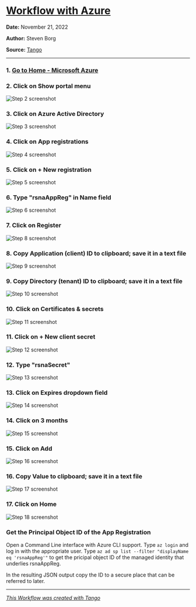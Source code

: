 # [Workflow with Azure](https://app.tango.us/app/workflow/d9acf7ee-d88e-4b25-90fb-3d4365963c86?utm_source=markdown&utm_medium=markdown&utm_campaign=workflow%20export%20links)



__Date:__ November 21, 2022

__Author:__ Steven Borg

__Source:__ [Tango](https://app.tango.us/app/workflow/d9acf7ee-d88e-4b25-90fb-3d4365963c86?utm_source=markdown&utm_medium=markdown&utm_campaign=workflow%20export%20links)

***

### 1. [Go to Home - Microsoft Azure](https://portal.azure.com/#home)


### 2. Click on Show portal menu
![Step 2 screenshot](https://images.tango.us/workflows/d9acf7ee-d88e-4b25-90fb-3d4365963c86/steps/35ed864b-0652-40d3-b0d5-37817f92961f/e7a5afd8-dcd0-4dc9-ae1b-ae3760d7d4a7.png?crop=focalpoint&fit=crop&fp-x=0.0117&fp-y=0.0268&fp-z=2.8277&w=1200&mark-w=0.2&mark-pad=0&mark64=aHR0cHM6Ly9pbWFnZXMudGFuZ28udXMvc3RhdGljL21hZGUtd2l0aC10YW5nby13YXRlcm1hcmsucG5n&ar=2560%3A932)


### 3. Click on Azure Active Directory
![Step 3 screenshot](https://images.tango.us/workflows/d9acf7ee-d88e-4b25-90fb-3d4365963c86/steps/11f4ec26-908b-4d86-b35c-1ed9e670d23f/5f85fe77-6d69-4937-8645-04c66d839b2d.png?crop=focalpoint&fit=crop&fp-x=0.0512&fp-y=0.6910&fp-z=2.4854&w=1200&mark-w=0.2&mark-pad=0&mark64=aHR0cHM6Ly9pbWFnZXMudGFuZ28udXMvc3RhdGljL21hZGUtd2l0aC10YW5nby13YXRlcm1hcmsucG5n&ar=2560%3A932)


### 4. Click on App registrations
![Step 4 screenshot](https://images.tango.us/workflows/d9acf7ee-d88e-4b25-90fb-3d4365963c86/steps/e62101f0-d78a-44aa-8865-4865aec68fc0/3c12118a-48b3-446b-a975-11e16b8d0368.png?crop=focalpoint&fit=crop&fp-x=0.0459&fp-y=0.7575&fp-z=2.8732&w=1200&mark-w=0.2&mark-pad=0&mark64=aHR0cHM6Ly9pbWFnZXMudGFuZ28udXMvc3RhdGljL21hZGUtd2l0aC10YW5nby13YXRlcm1hcmsucG5n&ar=2560%3A932)


### 5. Click on + New registration
![Step 5 screenshot](https://images.tango.us/workflows/d9acf7ee-d88e-4b25-90fb-3d4365963c86/steps/66e35c2e-eba5-47bc-a4f6-a7f5a73d6b7d/b3d07783-f720-4571-ab51-e89c736c3673.png?crop=focalpoint&fit=crop&fp-x=0.1760&fp-y=0.2006&fp-z=2.8540&w=1200&mark-w=0.2&mark-pad=0&mark64=aHR0cHM6Ly9pbWFnZXMudGFuZ28udXMvc3RhdGljL21hZGUtd2l0aC10YW5nby13YXRlcm1hcmsucG5n&ar=2560%3A932)


### 6. Type "rsnaAppReg" in Name field
![Step 6 screenshot](https://images.tango.us/workflows/d9acf7ee-d88e-4b25-90fb-3d4365963c86/steps/bf0d1c90-882e-482e-b292-c85ec06a2eaf/6e6214e6-3390-49ea-b736-17fa9e67d963.png?crop=focalpoint&fit=crop&fp-x=0.2051&fp-y=0.3058&fp-z=1.4480&w=1200&mark-w=0.2&mark-pad=0&mark64=aHR0cHM6Ly9pbWFnZXMudGFuZ28udXMvc3RhdGljL21hZGUtd2l0aC10YW5nby13YXRlcm1hcmsucG5n&ar=2560%3A932)


### 7. Click on Register
![Step 8 screenshot](https://images.tango.us/workflows/d9acf7ee-d88e-4b25-90fb-3d4365963c86/steps/9b558460-9c8d-4b05-b70a-1f725b2abc5e/ff683514-4890-400f-a6b5-1f000211342c.png?crop=focalpoint&fit=crop&fp-x=0.0316&fp-y=0.9571&fp-z=2.9091&w=1200&mark-w=0.2&mark-pad=0&mark64=aHR0cHM6Ly9pbWFnZXMudGFuZ28udXMvc3RhdGljL21hZGUtd2l0aC10YW5nby13YXRlcm1hcmsucG5n&ar=2560%3A932)


### 8. Copy Application (client) ID to clipboard; save it in a text file
![Step 9 screenshot](https://images.tango.us/workflows/d9acf7ee-d88e-4b25-90fb-3d4365963c86/steps/df74ec0a-0aa2-408b-b9be-8f27cb574dae/73beba25-cccc-4b7e-a17f-b5ae061c546f.png?crop=focalpoint&fit=crop&fp-x=0.3484&fp-y=0.4206&fp-z=3.1317&w=1200&mark-w=0.2&mark-pad=0&mark64=aHR0cHM6Ly9pbWFnZXMudGFuZ28udXMvc3RhdGljL21hZGUtd2l0aC10YW5nby13YXRlcm1hcmsucG5n&ar=2560%3A932)


### 9. Copy Directory (tenant) ID to clipboard; save it in a text file
![Step 10 screenshot](https://images.tango.us/workflows/d9acf7ee-d88e-4b25-90fb-3d4365963c86/steps/b51802e3-ef70-41a9-91a2-1beace70b13a/1ca58d85-f693-4230-b9c2-6b00d720f2ce.png?crop=focalpoint&fit=crop&fp-x=0.3543&fp-y=0.4957&fp-z=3.1317&w=1200&mark-w=0.2&mark-pad=0&mark64=aHR0cHM6Ly9pbWFnZXMudGFuZ28udXMvc3RhdGljL21hZGUtd2l0aC10YW5nby13YXRlcm1hcmsucG5n&ar=2560%3A932)


### 10. Click on Certificates & secrets
![Step 11 screenshot](https://images.tango.us/workflows/d9acf7ee-d88e-4b25-90fb-3d4365963c86/steps/3acc6793-ad0f-4986-bc50-107aaf1e2574/bb761ddd-7c44-4738-9e57-0ff554adf415.png?crop=focalpoint&fit=crop&fp-x=0.0514&fp-y=0.5193&fp-z=2.7856&w=1200&mark-w=0.2&mark-pad=0&mark64=aHR0cHM6Ly9pbWFnZXMudGFuZ28udXMvc3RhdGljL21hZGUtd2l0aC10YW5nby13YXRlcm1hcmsucG5n&ar=2560%3A932)


### 11. Click on + New client secret
![Step 12 screenshot](https://images.tango.us/workflows/d9acf7ee-d88e-4b25-90fb-3d4365963c86/steps/d1b913fa-20e2-4824-9f5e-02800c8b7665/f1c75673-75ab-4567-917b-db1b7f3d76e4.png?crop=focalpoint&fit=crop&fp-x=0.1805&fp-y=0.6062&fp-z=2.8444&w=1200&mark-w=0.2&mark-pad=0&mark64=aHR0cHM6Ly9pbWFnZXMudGFuZ28udXMvc3RhdGljL21hZGUtd2l0aC10YW5nby13YXRlcm1hcmsucG5n&ar=2560%3A932)


### 12. Type "rsnaSecret"
![Step 13 screenshot](https://images.tango.us/workflows/d9acf7ee-d88e-4b25-90fb-3d4365963c86/steps/e8ba2349-a3e2-4a7e-ade6-2435da3c476b/58b12da3-bd53-4b45-bd42-2e182a9bd7c0.png?crop=focalpoint&fit=crop&fp-x=0.9182&fp-y=0.1620&fp-z=3.0103&w=1200&mark-w=0.2&mark-pad=0&mark64=aHR0cHM6Ly9pbWFnZXMudGFuZ28udXMvc3RhdGljL21hZGUtd2l0aC10YW5nby13YXRlcm1hcmsucG5n&ar=2560%3A932)


### 13. Click on Expires dropdown field
![Step 14 screenshot](https://images.tango.us/workflows/d9acf7ee-d88e-4b25-90fb-3d4365963c86/steps/52c5cc42-2629-43ed-87f1-0a29bd1ea741/d6fc0541-cfe1-46d1-ade6-1c9ed918ee08.png?crop=focalpoint&fit=crop&fp-x=0.9830&fp-y=0.2151&fp-z=3.0598&w=1200&mark-w=0.2&mark-pad=0&mark64=aHR0cHM6Ly9pbWFnZXMudGFuZ28udXMvc3RhdGljL21hZGUtd2l0aC10YW5nby13YXRlcm1hcmsucG5n&ar=2560%3A932)


### 14. Click on 3 months
![Step 15 screenshot](https://images.tango.us/workflows/d9acf7ee-d88e-4b25-90fb-3d4365963c86/steps/78ca1b29-94b8-4fd8-8638-d96de439e1f1/6d0009ae-f8ae-47bc-b1ba-6bd8a5db4d4b.png?crop=focalpoint&fit=crop&w=1200&mark-w=0.2&mark-pad=0&mark64=aHR0cHM6Ly9pbWFnZXMudGFuZ28udXMvc3RhdGljL21hZGUtd2l0aC10YW5nby13YXRlcm1hcmsucG5n&ar=2560%3A932)


### 15. Click on Add
![Step 16 screenshot](https://images.tango.us/workflows/d9acf7ee-d88e-4b25-90fb-3d4365963c86/steps/85838186-dd5a-4d3b-98c9-31c3a4b3b85a/267273df-c31a-4f2a-9015-5aa469108633.png?crop=focalpoint&fit=crop&fp-x=0.7438&fp-y=0.9549&fp-z=3.8152&w=1200&mark-w=0.2&mark-pad=0&mark64=aHR0cHM6Ly9pbWFnZXMudGFuZ28udXMvc3RhdGljL21hZGUtd2l0aC10YW5nby13YXRlcm1hcmsucG5n&ar=2560%3A932)


### 16. Copy Value to clipboard; save it in a text file
![Step 17 screenshot](https://images.tango.us/workflows/d9acf7ee-d88e-4b25-90fb-3d4365963c86/steps/a3d55cac-17c8-4809-89ea-c266a2bf9daa/04030d84-fa60-4ebc-8935-c64527d25e36.png?crop=focalpoint&fit=crop&fp-x=0.4713&fp-y=0.7784&fp-z=3.2695&w=1200&mark-w=0.2&mark-pad=0&mark64=aHR0cHM6Ly9pbWFnZXMudGFuZ28udXMvc3RhdGljL21hZGUtd2l0aC10YW5nby13YXRlcm1hcmsucG5n&ar=2560%3A932)


### 17. Click on Home
![Step 18 screenshot](https://images.tango.us/workflows/d9acf7ee-d88e-4b25-90fb-3d4365963c86/steps/b82d3f43-4103-41b6-87b5-cca76f3422b0/83fc57e1-fbaf-4247-9aed-8df80404039c.png?crop=focalpoint&fit=crop&fp-x=0.0187&fp-y=0.0778&fp-z=3.0598&w=1200&mark-w=0.2&mark-pad=0&mark64=aHR0cHM6Ly9pbWFnZXMudGFuZ28udXMvc3RhdGljL21hZGUtd2l0aC10YW5nby13YXRlcm1hcmsucG5n&ar=2560%3A932)

### Get the Principal Object ID of the App Registration
Open a Command Line interface with Azure CLI support.
Type `az login` and log in with the appropriate user.
Type `az ad sp list --filter "displayName eq 'rsnaAppReg'"` to get the pricipal object ID of the managed identity that underlies rsnaAppReg.

In the resulting JSON output copy the ID to a secure place that can be referred to later. 



***
_[This Workflow was created with Tango](https://app.tango.us/app/workflow/d9acf7ee-d88e-4b25-90fb-3d4365963c86?utm_source=markdown&utm_medium=markdown&utm_campaign=workflow%20export%20links)_